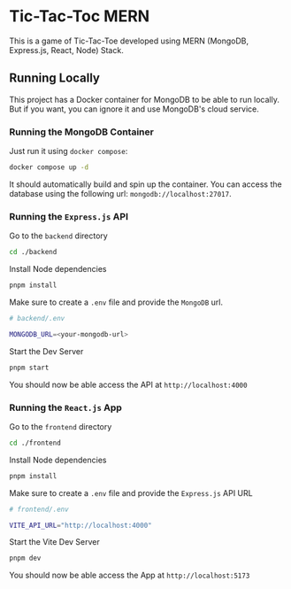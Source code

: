 # Tic-Tac-Toc MERN

This is a game of Tic-Tac-Toe developed using MERN (MongoDB, Express.js, React, Node) Stack.

## Running Locally

This project has a Docker container for MongoDB to be able to run locally. But if you want, you can ignore it and use MongoDB's cloud service.

### Running the MongoDB Container

Just run it using `docker compose`:

```bash
docker compose up -d
```

It should automatically build and spin up the container. You can access the database using the following url: `mongodb://localhost:27017`.

### Running the `Express.js` API

Go to the `backend` directory

```bash
cd ./backend
```

Install Node dependencies

```bash
pnpm install
```

Make sure to create a `.env` file and provide the `MongoDB` url.

```bash
# backend/.env

MONGODB_URL=<your-mongodb-url>
```

Start the Dev Server

```bash
pnpm start
```

You should now be able access the API at `http://localhost:4000`

### Running the `React.js` App

Go to the `frontend` directory

```bash
cd ./frontend
```

Install Node dependencies

```bash
pnpm install
```

Make sure to create a `.env` file and provide the `Express.js` API URL

```bash
# frontend/.env

VITE_API_URL="http://localhost:4000"
```

Start the Vite Dev Server

```bash
pnpm dev
```

You should now be able access the App at `http://localhost:5173`
